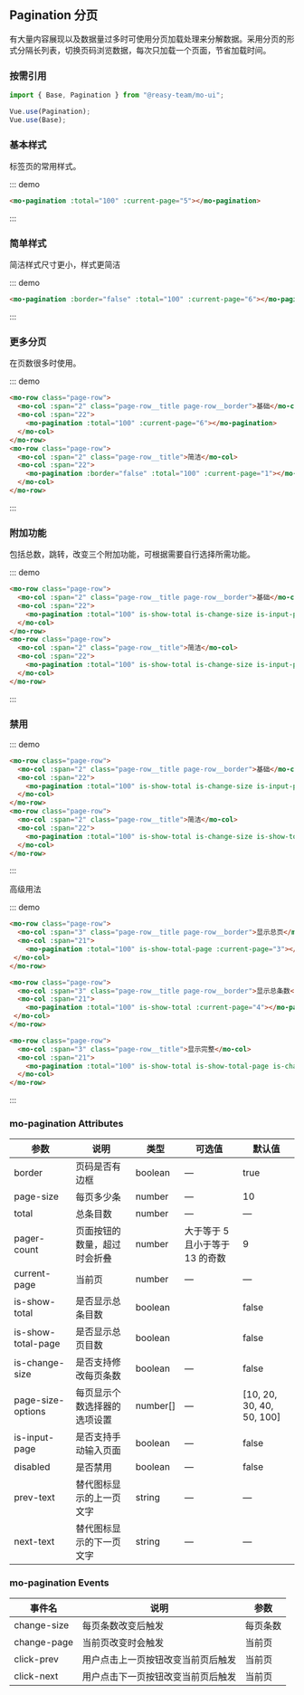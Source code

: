 ## Pagination 分页

有大量内容展现以及数据量过多时可使用分页加载处理来分解数据。采用分页的形式分隔长列表，切换页码浏览数据，每次只加载一个页面，节省加载时间。

### 按需引用

```js
import { Base, Pagination } from "@reasy-team/mo-ui";

Vue.use(Pagination);
Vue.use(Base);
```

### 基本样式

标签页的常用样式。

::: demo

```html
<mo-pagination :total="100" :current-page="5"></mo-pagination>
```

:::

### 简单样式

简洁样式尺寸更小，样式更简洁

::: demo

```html
<mo-pagination :border="false" :total="100" :current-page="6"></mo-pagination>
```

:::

### 更多分页

在页数很多时使用。

::: demo

```html
<mo-row class="page-row">
  <mo-col :span="2" class="page-row__title page-row__border">基础</mo-col>
  <mo-col :span="22">
    <mo-pagination :total="100" :current-page="6"></mo-pagination>
  </mo-col>
</mo-row>
<mo-row class="page-row">
  <mo-col :span="2" class="page-row__title">简洁</mo-col>
  <mo-col :span="22">
    <mo-pagination :border="false" :total="100" :current-page="1"></mo-pagination>
  </mo-col>
</mo-row>
```

:::
### 附加功能

包括总数，跳转，改变三个附加功能，可根据需要自行选择所需功能。

::: demo

```html
<mo-row class="page-row">
  <mo-col :span="2" class="page-row__title page-row__border">基础</mo-col>
  <mo-col :span="22">
    <mo-pagination :total="100" is-show-total is-change-size is-input-page :current-page="8" ></mo-pagination>
  </mo-col>
</mo-row>
<mo-row class="page-row">
  <mo-col :span="2" class="page-row__title">简洁</mo-col>
  <mo-col :span="22">
    <mo-pagination :total="100" is-show-total is-change-size is-input-page :border="false" :current-page="8" :pageSizeOptions="[10,20,50,100]"></mo-pagination>
  </mo-col>
</mo-row>
```

:::

### 禁用

::: demo

```html
<mo-row class="page-row">
  <mo-col :span="2" class="page-row__title page-row__border">基础</mo-col>
  <mo-col :span="22">
    <mo-pagination :total="100" is-show-total is-change-size is-input-page :current-page="2" disabled></mo-pagination>
  </mo-col>
</mo-row>
<mo-row class="page-row">
  <mo-col :span="2" class="page-row__title">简洁</mo-col>
  <mo-col :span="22">
    <mo-pagination :total="100" is-show-total is-change-size is-show-total-page is-input-page :border="false" :current-page="8" disabled></mo-pagination>
  </mo-col>
</mo-row>
```

:::

高级用法

::: demo

```html
<mo-row class="page-row">
  <mo-col :span="3" class="page-row__title page-row__border">显示总页</mo-col>
  <mo-col :span="21">
    <mo-pagination :total="100" is-show-total-page :current-page="3"></mo-pagination>
 </mo-col>
</mo-row>

<mo-row class="page-row">
  <mo-col :span="3" class="page-row__title page-row__border">显示总条数</mo-col>
  <mo-col :span="21">
    <mo-pagination :total="100" is-show-total :current-page="4"></mo-pagination>
 </mo-col>
</mo-row>

<mo-row class="page-row">
  <mo-col :span="3" class="page-row__title">显示完整</mo-col>
  <mo-col :span="21">
    <mo-pagination :total="100" is-show-total is-show-total-page is-change-size is-input-page :border="false" :current-page="5" ></mo-pagination>
  </mo-col>
</mo-row>
```

:::

### mo-pagination Attributes

| 参数               | 说明                         | 类型     | 可选值                          | 默认值                    |
| ------------------ | ---------------------------- | -------- | ------------------------------- | ------------------------- |
| border             | 页码是否有边框               | boolean  | —                               | true                      |
| page-size          | 每页多少条                   | number   | —                               | 10                        |
| total              | 总条目数                     | number   | —                               | —                         |
| pager-count        | 页面按钮的数量，超过时会折叠 | number   | 大于等于 5 且小于等于 13 的奇数 | 9                         |
| current-page       | 当前页                       | number   | —                               | —                         |
| is-show-total      | 是否显示总条目数             | boolean  |                                 | false                     |
| is-show-total-page | 是否显示总页目数             | boolean  |                                 | false                     |
| is-change-size     | 是否支持修改每页条数         | boolean  | —                               | false                     |
| page-size-options  | 每页显示个数选择器的选项设置 | number[] | —                               | [10, 20, 30, 40, 50, 100] |
| is-input-page      | 是否支持手动输入页面         | boolean  | —                               | false                     |
| disabled           | 是否禁用                     | boolean  | —                               | false                     |
| prev-text          | 替代图标显示的上一页文字     | string   | —                               | —                         |
| next-text          | 替代图标显示的下一页文字     | string   | —                               | —                         |

### mo-pagination Events

| 事件名      | 说明                               | 参数     |
| ----------- | ---------------------------------- | -------- |
| change-size | 每页条数改变后触发                 | 每页条数 |
| change-page | 当前页改变时会触发                 | 当前页   |
| click-prev  | 用户点击上一页按钮改变当前页后触发 | 当前页   |
| click-next  | 用户点击下一页按钮改变当前页后触发 | 当前页   |
